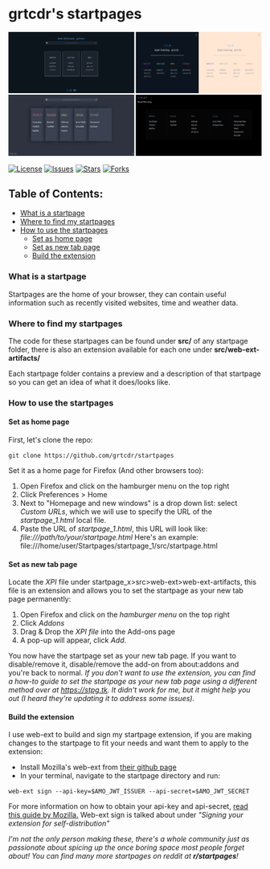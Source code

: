 # grtcdr's startpages

<p align="center">
  <img src="preview.webp"/>
</p>

[![License](https://img.shields.io/github/license/grtcdr/startpages.svg?style=for-the-badge)](https://github.com/grtcdr/startpages)
[![Issues](https://img.shields.io/github/issues/grtcdr/startpages.svg?style=for-the-badge)](https://github.com/grtcdr/startpages)
[![Stars](https://img.shields.io/github/stars/grtcdr/startpages.svg?style=for-the-badge)](https://github.com/grtcdr/startpages)
[![Forks](https://img.shields.io/github/forks/grtcdr/startpages.svg?style=for-the-badge)](https://github.com/grtcdr/startpages)

## Table of Contents:
- [What is a startpage](#what-is-startpage)
- [Where to find my startpages](#find-startpage)
- [How to use the startpages](#use-startpage)
	- [Set as home page](#sp-home)
	- [Set as new tab page](#sp-newtab)
	- [Build the extension](#build-extension)

### What is a startpage <a name="what-is-startpage"></a>

Startpages are the home of your browser, they can contain useful information such as recently visited websites, time and weather data.

### Where to find my startpages <a name="find-startpage"></a>

The code for these startpages can be found under __src/__ of any startpage folder, there is also an extension available for each one under __src/web-ext-artifacts/__

Each startpage folder contains a preview and a description of that startpage so you can get an idea of what it does/looks like.

### How to use the startpages <a name="use-startpage"></a>
#### Set as home page <a name="sp-home"></a>
First, let's clone the repo:
```
git clone https://github.com/grtcdr/startpages
```
Set it as a home page for Firefox (And other browsers too):
1. Open Firefox and click on the hamburger menu on the top right
2. Click Preferences > Home
3. Next to "Homepage and new windows" is a drop down list: select _Custom URLs_, which we will use to specify the URL of the _startpage_1.html_ local file.
4. Paste the URL of _startpage_1.html_, this URL will look like: _file:///path/to/your/startpage.html_
Here's an example: file:///home/user/Startpages/startpage_1/src/startpage.html

#### Set as new tab page <a name="sp-newtab"></a>
Locate the _XPI_ file under startpage_x>src>web-ext>web-ext-artifacts, this file is an extension and allows you to set the startpage as your new tab page permanently:
1. Open Firefox and click on the _hamburger menu_ on the top right
2. Click _Addons_
3. Drag & Drop the _XPI file_ into the Add-ons page
4. A pop-up will appear, click _Add_.

You now have the startpage set as your new tab page. If you want to disable/remove it, disable/remove the add-on from about:addons and you're back to normal.
_If you don't want to use the extension, you can find a how-to guide to set the startpage as your new tab page using a different method over at https://stpg.tk. 
It didn't work for me, but it might help you out (I heard they're updating it to address some issues)._

#### Build the extension <a name="build-extension"></a>
I use web-ext to build and sign my startpage extension, if you are making changes to the startpage to fit your 
needs and want them to apply to the extension:
- Install Mozilla's web-ext from [their github page](https://github.com/mozilla/web-ext)
- In your terminal, navigate to the startpage directory and run:
```
web-ext sign --api-key=$AMO_JWT_ISSUER --api-secret=$AMO_JWT_SECRET
```
For more information on how to obtain your api-key and api-secret, [read this guide by Mozilla.](https://extensionworkshop.com/documentation/develop/getting-started-with-web-ext/)
Web-ext sign is talked about under _"Signing your extension for self-distribution"_

_I'm not the only person making these, there's a whole community just as passionate about spicing up the once boring space most people forget about! You can find many more startpages on reddit at **r/startpages**!_
